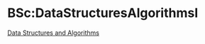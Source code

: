 






BSc:DataStructuresAlgorithmsI
=============================






[Data Structures and Algorithms](https://eduwiki.innopolis.university/index.php?title=BSc:DataStructuresAlgorithms)











